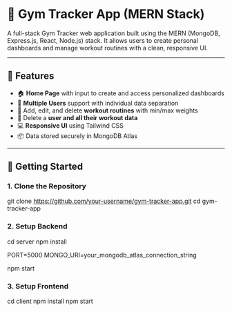 # 💪 Gym Tracker App (MERN Stack)

A full-stack Gym Tracker web application built using the MERN (MongoDB, Express.js, React, Node.js) stack. It allows users to create personal dashboards and manage workout routines with a clean, responsive UI.

---

## 🧩 Features

- 🏠 **Home Page** with input to create and access personalized dashboards
- 👥 **Multiple Users** support with individual data separation
- 📝 Add, edit, and delete **workout routines** with min/max weights
- 🧽 Delete a **user and all their workout data**
- 💻 **Responsive UI** using Tailwind CSS
- 📦 Data stored securely in MongoDB Atlas

---

## 🚀 Getting Started

### 1. Clone the Repository
git clone https://github.com/your-username/gym-tracker-app.git
cd gym-tracker-app

### 2. Setup Backend
cd server
npm install

PORT=5000
MONGO_URI=your_mongodb_atlas_connection_string

npm start

### 3. Setup Frontend
cd client
npm install
npm start
